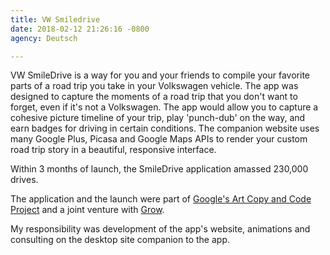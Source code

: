 ```yaml
---
title: VW Smiledrive
date: 2018-02-12 21:26:16 -0800
agency: Deutsch

---
```

VW SmileDrive is a way for you and your friends to compile your favorite parts of a road trip you take in your Volkswagen vehicle. The app was designed to capture the moments of a road trip that you don't want to forget, even if it's not a Volkswagen. The app would allow you to capture a cohesive picture timeline of your trip, play 'punch-dub' on the way, and earn badges for driving in certain conditions. The companion website uses many Google Plus, Picasa and Google Maps APIs to render your custom road trip story in a beautiful, responsive interface.

Within 3 months of launch, the SmileDrive application amassed 230,000 drives.

The application and the launch were part of [Google's Art Copy and Code Project](http://www.artcopycode.com/campaign/volkswagen) and a joint venture with [Grow](http://thisisgrow.com/awards/vw/smiledrive/).

My responsibility was development of the app's website, animations and consulting on the desktop site companion to the app.
